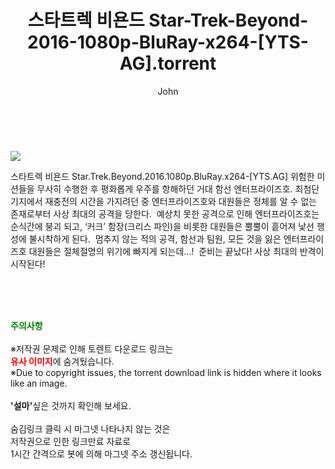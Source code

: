 ﻿---
layout: post
title:  "    스타트렉 비욘드 Star-Trek-Beyond-2016-1080p-BluRay-x264-[YTS-AG].torrent"
author: John
categories: [ 영화 ]
tags: [  ]
image: https://torrentrj54.com/uploadfile/full/74190b7d388becb1c611488cb378e52765f79c3f.jpg 
description: "    스타트렉 비욘드 Star-Trek-Beyond-2016-1080p-BluRay-x264-[YTS-AG] torrent 정보 공유"
toc: true
toc_sticky: true
---

<br>
<p><img src="https://torrentrj54.com/uploadfile/full/74190b7d388becb1c611488cb378e52765f79c3f.jpg"/></p>
 스타트렉 비욘드 Star.Trek.Beyond.2016.1080p.BluRay.x264-[YTS.AG] 위험한 미션들을 무사히 수행한 후 평화롭게 우주를 항해하던 거대 함선 엔터프라이즈호. 최첨단 기지에서 재충전의 시간을 가지려던 중 엔터프라이즈호와 대원들은 정체를 알 수 없는 존재로부터 사상 최대의 공격을 당한다.  예상치 못한 공격으로 인해 엔터프라이즈호는 순식간에 붕괴 되고, ‘커크’ 함장(크리스 파인)을 비롯한 대원들은 뿔뿔이 흩어져 낯선 행성에 불시착하게 된다.  멈추지 않는 적의 공격, 함선과 팀원, 모든 것을 잃은 엔터프라이즈호 대원들은 절체절명의 위기에 빠지게 되는데…!  준비는 끝났다! 사상 최대의 반격이 시작된다! 
    
<br><br><br>
<p data-ke-size="size16"><b><span style="color: green;">주의사항</span></b><br /><br />※저작권 문제로 인해 토렌트 다운로드 링크는<br /><b><span style="color: red;">유사 이미지</span></b>에 숨겨뒀습니다.<br />※Due to copyright issues, the torrent download link is hidden where it looks like an image.<br /><br /><b>'설마'</b>싶은 것까지 확인해 보세요.<br /><br />숨김링크 클릭 시 마그넷 나타나지 않는 것은<br />저작권으로 인한 링크만료 자료로<br />1시간 간격으로 봇에 의해 마그넷 주소 갱신됩니다.</p>
